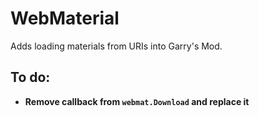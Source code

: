 # WebMaterial
Adds loading materials from URIs into Garry's Mod.
## To do:
* __Remove callback from `webmat.Download` and replace it__
